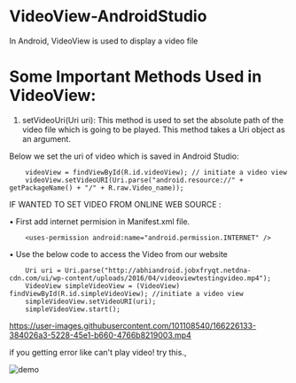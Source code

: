 # VideoView-AndroidStudio

In Android, VideoView is used to display a video file


# Some Important Methods Used in VideoView:

1. setVideoUri(Uri uri): This method is used to set the absolute path of the video file which is going to be played. This method takes a Uri object as an argument.

Below we set the uri of video which is saved in Android Studio:


        videoView = findViewById(R.id.videoView); // initiate a video view
        videoView.setVideoURI(Uri.parse("android.resource://" + getPackageName() + "/" + R.raw.Video_name));


IF WANTED TO SET VIDEO FROM ONLINE WEB SOURCE :

• First add internet permision in Manifest.xml file.

        <uses-permission android:name="android.permission.INTERNET" />  

• Use the below code to access the Video from our website

        Uri uri = Uri.parse("http://abhiandroid.jobxfryqt.netdna-cdn.com/ui/wp-content/uploads/2016/04/videoviewtestingvideo.mp4");
        VideoView simpleVideoView = (VideoView) findViewById(R.id.simpleVideoView); //initiate a video view
        simpleVideoView.setVideoURI(uri);
        simpleVideoView.start();




https://user-images.githubusercontent.com/101108540/166226133-384026a3-5228-45e1-b660-4766b8219003.mp4



if you getting error like can't play video! try this., 

![demo](https://user-images.githubusercontent.com/101108540/166226251-566f3a26-82a3-415e-9d83-28f7041bf3f3.png)




